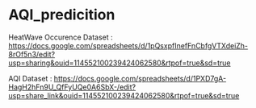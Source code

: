 # AQI_predicition

HeatWave Occurence Dataset : https://docs.google.com/spreadsheets/d/1pQsxpfInefFnCbfgVTXdeiZh-8rOf5n3/edit?usp=sharing&ouid=114552100239424062580&rtpof=true&sd=true

AQI Dataset : https://docs.google.com/spreadsheets/d/1PXD7gA-HagH2hFn9U_QfFyUQe0A6SbX-/edit?usp=share_link&ouid=114552100239424062580&rtpof=true&sd=true
